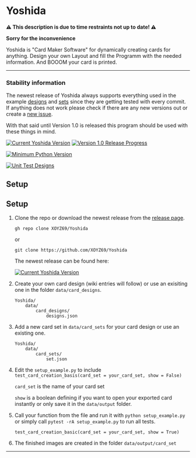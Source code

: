 # Yoshida

**⚠️ This description is due to time restraints not up to date! ⚠️**

**Sorry for the inconvenience**

Yoshida is "Card Maker Software" for dynamically creating cards for anything. Design your own Layout and fill the Programm with the needed information. And BOOOM your card is printed.

---

### Stability information

The newest release of Yoshida always supports everything used in the example [designs](https://github.com/XOYZ69/Yoshida/tree/master/data/card_designs) and [sets](https://github.com/XOYZ69/Yoshida/tree/master/data/card_sets) since they are getting tested with every commit.
If anything does not work please check if there are any new versions out or create a [new issue](https://github.com/XOYZ69/Yoshida/issues/new/choose).

With that said until Version 1.0 is released this program should be used with these things in mind.

[![Current Yoshida Version](https://img.shields.io/github/v/release/XOYZ69/Yoshida.svg?sort=semver)](https://github.com/XOYZ69/Yoshida/releases/latest)
[![Version 1.0 Release Progress](https://img.shields.io/github/milestones/progress-percent/XOYZ69/Yoshida/1)](https://github.com/XOYZ69/Yoshida/milestone/1)

[![Minimum Python Version](https://img.shields.io/badge/Required_python_version-3.10_+-blue.svg)](https://www.python.org/downloads/release/python-3100/)

[![Unit Test Designs](https://github.com/XOYZ69/Yoshida/actions/workflows/unit_test_designs.yml/badge.svg)](https://github.com/XOYZ69/Yoshida/actions/workflows/unit_test_designs.yml)



## Setup

## Setup

1. Clone the repo or download the newest release from the [release page](https://github.com/XOYZ69/Yoshida/releases).

    ```
    gh repo clone XOYZ69/Yoshida
    ```
    or
    ```
    git clone https://github.com/XOYZ69/Yoshida
    ```
    
    The newest release can be found here:

    [![Current Yoshida Version](https://img.shields.io/github/v/release/XOYZ69/Yoshida.svg?sort=semver)](https://github.com/XOYZ69/Yoshida/releases/latest)

2. Create your own card design (wiki entries will follow) or use an exisiting one in the folder ```data/card_designs```.

    ```
    Yoshida/
        data/
            card_designs/
                designs.json
    ```

3. Add a new card set in `data/card_sets` for your card design or use an existing one.

    ```
    Yoshida/
        data/
            card_sets/
                set.json
    ```

4. Edit the `setup_example.py` to include ` test_card_creation_basis(card_set = your_card_set, show = False)`
    
    `card_set` is the name of your card set
    
    `show` is a boolean defining if you want to open your exported card instantly or only save it in the `data/output` folder.

5. Call your function from the file and run it with `python setup_example.py` or simply call `pytest -rA setup_example.py` to run all tests.

    ```
    test_card_creation_basic(card_set = your_card_set, show = True)
    ```

6. The finished images are created in the folder `data/output/card_set`


---

